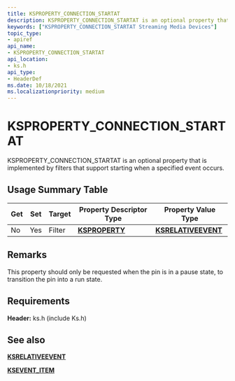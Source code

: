 ```yaml
---
title: KSPROPERTY_CONNECTION_STARTAT
description: KSPROPERTY_CONNECTION_STARTAT is an optional property that is implemented by filters that support starting when a specified event occurs.
keywords: ["KSPROPERTY_CONNECTION_STARTAT Streaming Media Devices"]
topic_type:
- apiref
api_name:
- KSPROPERTY_CONNECTION_STARTAT
api_location:
- ks.h
api_type:
- HeaderDef
ms.date: 10/18/2021
ms.localizationpriority: medium
---
```


# KSPROPERTY_CONNECTION_STARTAT

KSPROPERTY_CONNECTION_STARTAT is an optional property that is implemented by filters that support starting when a specified event occurs.

## Usage Summary Table

| Get | Set | Target | Property Descriptor Type | Property Value Type |
|--|--|--|--|--|
| No | Yes | Filter | [**KSPROPERTY**](/windows-hardware/drivers/stream/ksproperty-structure) | [**KSRELATIVEEVENT**](/windows-hardware/drivers/ddi/ks/ns-ks-ksrelativeevent) |

## Remarks

This property should only be requested when the pin is in a pause state, to transition the pin into a run state.

## Requirements

**Header:** ks.h (include Ks.h)

## See also

[**KSRELATIVEEVENT**](/windows-hardware/drivers/ddi/ks/ns-ks-ksrelativeevent)

[**KSEVENT_ITEM**](/windows-hardware/drivers/ddi/ks/ns-ks-ksevent_item)
